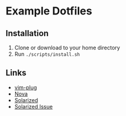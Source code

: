# Example Dotfiles

## Installation

1. Clone or download to your home directory
1. Run `./scripts/install.sh`

## Links

- [vim-plug](https://github.com/junegunn/vim-plug)
- [Nova](https://trevordmiller.com/projects/nova)
- [Solarized](https://github.com/altercation/vim-colors-solarized)
- [Solarized Issue](https://github.com/altercation/solarized/issues/102)
